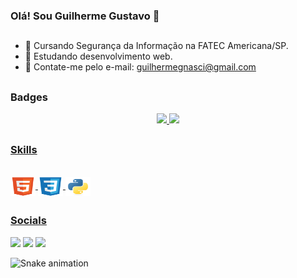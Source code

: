 ### Olá! Sou Guilherme Gustavo 👋

##

- 🔭 Cursando Segurança da Informação na FATEC Americana/SP.
- 🌱 Estudando desenvolvimento web.
- 💬 Contate-me pelo e-mail: guilhermegnasci@gmail.com

##
### Badges
<div align="center">
  <a href="https://github.com/guilhermegnasci">
  <img height="180em" src="https://github-readme-stats.vercel.app/api?username=guilhermegnasci&show_icons=true&theme=dark&include_all_commits=true&count_private=true"/>
  <img height="180em" src="https://github-readme-stats.vercel.app/api/top-langs/?username=guilhermegnasci&layout=compact&langs_count=7&theme=dark"/>
</div>

##
### Skills
</div>
<div style="display: inline_block"><br>
  <img align="center" alt="HTML" height="30" width="40" src="https://raw.githubusercontent.com/devicons/devicon/master/icons/html5/html5-original.svg">
  <img align="center" alt="CSS" height="30" width="40" src="https://raw.githubusercontent.com/devicons/devicon/master/icons/css3/css3-original.svg">
  <img align="center" alt="Python" height="30" width="40" src="https://raw.githubusercontent.com/devicons/devicon/master/icons/python/python-original.svg">
</div>
  
  ##
  ### Socials
  <div> 
  <a href="https://instagram.com/guilherme.g.n/" target="_blank"><img src="https://img.shields.io/badge/-Instagram-%23E4405F?style=for-the-badge&logo=instagram&logoColor=white" target="_blank"></a>
  <a href = "mailto:guilhermegnasci@gmail.com"><img src="https://img.shields.io/badge/-Gmail-%23333?style=for-the-badge&logo=gmail&logoColor=white" target="_blank"></a>
  <a href="https://www.linkedin.com/in/guilherme-gustavo-nascimento-90360321b/" target="_blank"><img src="https://img.shields.io/badge/-LinkedIn-%230077B5?style=for-the-badge&logo=linkedin&logoColor=white" target="_blank"></a>
  
 ![Snake animation](https://github.com/guilhermegnasci/guilhermegnasci/blob/output/github-contribution-grid-snake.svg)
 
</div>
